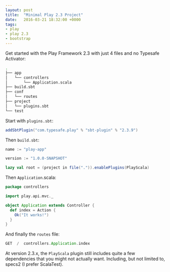 ```yaml
---
layout: post
title:  "Minimal Play 2.3 Project"
date:   2016-03-21 18:32:00 +0000
tags:
- play
- play 2.3
- bootstrap
---
```


Get started with the Play Framework 2.3 with just 4 files and no Typesafe Activator:

```bash
.
├── app
│   └── controllers
│       └── Application.scala
├── build.sbt
├── conf
│   └── routes
├── project
│   └── plugins.sbt
└── test
```

Start with `plugins.sbt`:

```scala
addSbtPlugin("com.typesafe.play" % "sbt-plugin" % "2.3.9")
```

Then `build.sbt`:

```scala
name := "play-app"

version := "1.0.0-SNAPSHOT"

lazy val root = (project in file(".")).enablePlugins(PlayScala)
```

Then `Application`.scala:

```scala
package controllers

import play.api.mvc._

object Application extends Controller {
  def index = Action {
    Ok("It works!")
  }
}
```

And finally the `routes` file:

```scala
GET  /  controllers.Application.index
```

At version 2.3.x, the `PlayScala` plugin still includes quite a few dependencies that you might not actually want. Including, but not limited to, specs2 (I prefer ScalaTest).
